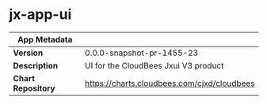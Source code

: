 # jx-app-ui

|App Metadata||
|---|---|
| **Version** | 0.0.0-snapshot-pr-1455-23 |
| **Description** | UI for the CloudBees Jxui V3 product |
| **Chart Repository** | https://charts.cloudbees.com/cjxd/cloudbees |
